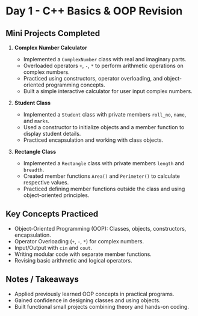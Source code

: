 # Day 1 - C++ Basics & OOP Revision

## Mini Projects Completed

1. **Complex Number Calculator**
   - Implemented a `ComplexNumber` class with real and imaginary parts.
   - Overloaded operators `+`, `-`, `*` to perform arithmetic operations on complex numbers.
   - Practiced using constructors, operator overloading, and object-oriented programming concepts.
   - Built a simple interactive calculator for user input complex numbers.

2. **Student Class**
   - Implemented a `Student` class with private members `roll_no`, `name`, and `marks`.
   - Used a constructor to initialize objects and a member function to display student details.
   - Practiced encapsulation and working with class objects.

3. **Rectangle Class**
   - Implemented a `Rectangle` class with private members `length` and `breadth`.
   - Created member functions `Area()` and `Perimeter()` to calculate respective values.
   - Practiced defining member functions outside the class and using object-oriented principles.

## Key Concepts Practiced
- Object-Oriented Programming (OOP): Classes, objects, constructors, encapsulation.
- Operator Overloading (`+`, `-`, `*`) for complex numbers.
- Input/Output with `cin` and `cout`.
- Writing modular code with separate member functions.
- Revising basic arithmetic and logical operators.

## Notes / Takeaways
- Applied previously learned OOP concepts in practical programs.
- Gained confidence in designing classes and using objects.
- Built functional small projects combining theory and hands-on coding.
